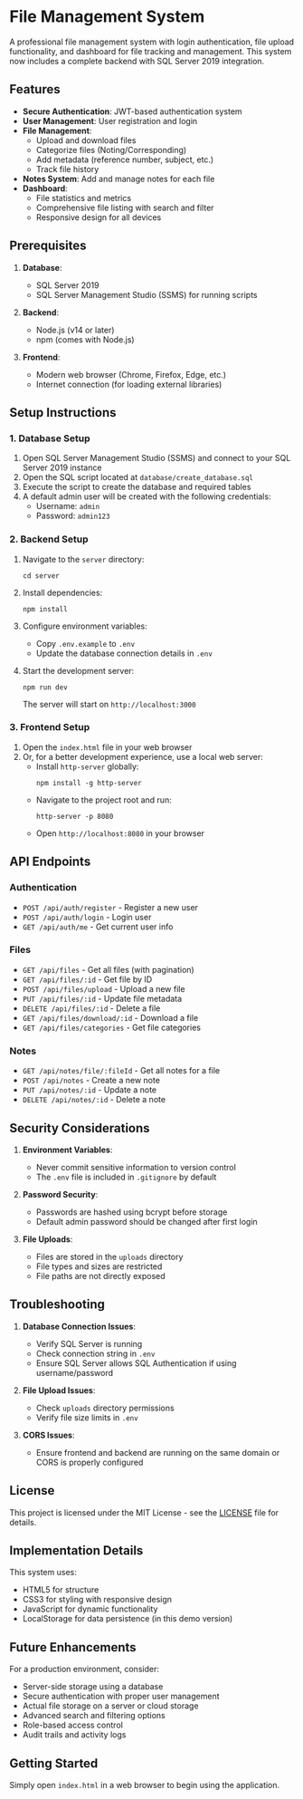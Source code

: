 # File Management System

A professional file management system with login authentication, file upload functionality, and dashboard for file tracking and management. This system now includes a complete backend with SQL Server 2019 integration.

## Features

- **Secure Authentication**: JWT-based authentication system
- **User Management**: User registration and login
- **File Management**:
  - Upload and download files
  - Categorize files (Noting/Corresponding)
  - Add metadata (reference number, subject, etc.)
  - Track file history
- **Notes System**: Add and manage notes for each file
- **Dashboard**: 
  - File statistics and metrics
  - Comprehensive file listing with search and filter
  - Responsive design for all devices

## Prerequisites

1. **Database**:
   - SQL Server 2019
   - SQL Server Management Studio (SSMS) for running scripts

2. **Backend**:
   - Node.js (v14 or later)
   - npm (comes with Node.js)

3. **Frontend**:
   - Modern web browser (Chrome, Firefox, Edge, etc.)
   - Internet connection (for loading external libraries)

## Setup Instructions

### 1. Database Setup

1. Open SQL Server Management Studio (SSMS) and connect to your SQL Server 2019 instance
2. Open the SQL script located at `database/create_database.sql`
3. Execute the script to create the database and required tables
4. A default admin user will be created with the following credentials:
   - Username: `admin`
   - Password: `admin123`

### 2. Backend Setup

1. Navigate to the `server` directory:
   ```
   cd server
   ```

2. Install dependencies:
   ```
   npm install
   ```

3. Configure environment variables:
   - Copy `.env.example` to `.env`
   - Update the database connection details in `.env`

4. Start the development server:
   ```
   npm run dev
   ```
   The server will start on `http://localhost:3000`

### 3. Frontend Setup

1. Open the `index.html` file in your web browser
2. Or, for a better development experience, use a local web server:
   - Install `http-server` globally:
     ```
     npm install -g http-server
     ```
   - Navigate to the project root and run:
     ```
     http-server -p 8080
     ```
   - Open `http://localhost:8080` in your browser

## API Endpoints

### Authentication
- `POST /api/auth/register` - Register a new user
- `POST /api/auth/login` - Login user
- `GET /api/auth/me` - Get current user info

### Files
- `GET /api/files` - Get all files (with pagination)
- `GET /api/files/:id` - Get file by ID
- `POST /api/files/upload` - Upload a new file
- `PUT /api/files/:id` - Update file metadata
- `DELETE /api/files/:id` - Delete a file
- `GET /api/files/download/:id` - Download a file
- `GET /api/files/categories` - Get file categories

### Notes
- `GET /api/notes/file/:fileId` - Get all notes for a file
- `POST /api/notes` - Create a new note
- `PUT /api/notes/:id` - Update a note
- `DELETE /api/notes/:id` - Delete a note

## Security Considerations

1. **Environment Variables**:
   - Never commit sensitive information to version control
   - The `.env` file is included in `.gitignore` by default

2. **Password Security**:
   - Passwords are hashed using bcrypt before storage
   - Default admin password should be changed after first login

3. **File Uploads**:
   - Files are stored in the `uploads` directory
   - File types and sizes are restricted
   - File paths are not directly exposed

## Troubleshooting

1. **Database Connection Issues**:
   - Verify SQL Server is running
   - Check connection string in `.env`
   - Ensure SQL Server allows SQL Authentication if using username/password

2. **File Upload Issues**:
   - Check `uploads` directory permissions
   - Verify file size limits in `.env`

3. **CORS Issues**:
   - Ensure frontend and backend are running on the same domain or CORS is properly configured

## License

This project is licensed under the MIT License - see the [LICENSE](LICENSE) file for details.

## Implementation Details

This system uses:
- HTML5 for structure
- CSS3 for styling with responsive design
- JavaScript for dynamic functionality
- LocalStorage for data persistence (in this demo version)

## Future Enhancements

For a production environment, consider:
- Server-side storage using a database
- Secure authentication with proper user management
- Actual file storage on a server or cloud storage
- Advanced search and filtering options
- Role-based access control
- Audit trails and activity logs

## Getting Started

Simply open `index.html` in a web browser to begin using the application.
